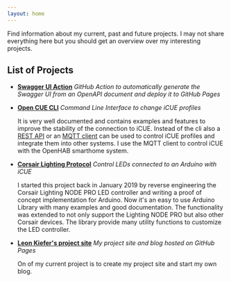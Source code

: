 ```yaml
---
layout: home
---
```

Find information about my current, past and future projects.
I may not share everything here but you should get an overview over my interesting projects.

## List of Projects

- [**Swagger UI Action**](https://github.com/Legion2/swagger-ui-action)
  *GitHub Action to automatically generate the Swagger UI from an OpenAPI document and deploy it to GitHub Pages*

- [**Open CUE CLI**](https://github.com/Legion2/open-cue-cli)
  *Command Line Interface to change iCUE profiles*

  It is very well documented and contains examples and features to improve the stability of the connection to iCUE.
  Instead of the cli also a [REST API](https://github.com/Legion2/open-cue-service) or an [MQTT client](https://github.com/Legion2/open-cue-mqtt) can be used to control iCUE profiles and integrate them into other systems.
  I use the MQTT client to control iCUE with the OpenHAB smarthome system.

- [**Corsair Lighting Protocol**](https://github.com/Legion2/CorsairLightingProtocol)
  *Control LEDs connected to an Arduino with iCUE*

  I started this project back in January 2019 by reverse engineering the Corsair Lighting NODE PRO LED controller and writing a proof of concept implementation for Arduino.
  Now it's an easy to use Arduino Library with many examples and good documentation.
  The functionality was extended to not only support the Lighting NODE PRO but also other Corsair devices.
  The library provide many utility functions to customize the LED controller.
- [**Leon Kiefer's project site**](https://github.com/Legion2/legion2.github.io)
  *My project site and blog hosted on GitHub Pages*
  
  On of my current project is to create my project site and start my own blog.
